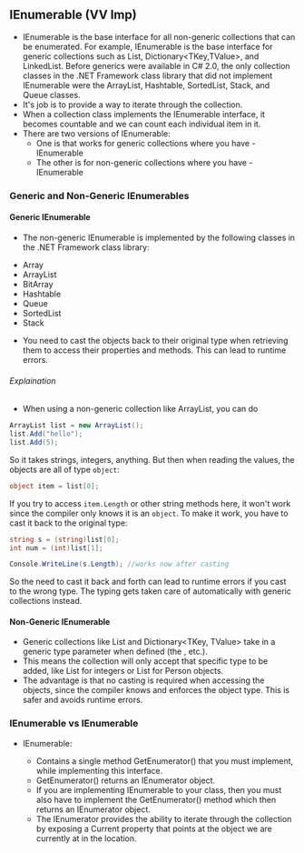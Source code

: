 ## IEnumerable (VV Imp)

- IEnumerable is the base interface for all non-generic collections that can be enumerated. For example, IEnumerable<T> is the base interface for generic collections such as List<T>, Dictionary<TKey,TValue>, and LinkedList<T>. Before generics were available in C# 2.0, the only collection classes in the .NET Framework class library that did not implement IEnumerable were the ArrayList, Hashtable, SortedList, Stack, and Queue classes.
- It's job is to provide a way to iterate through the collection. 
- When a collection class implements the IEnumerable interface, it becomes countable and we can count each individual item in it.
- There are two versions of IEnumerable: 
	* One is that works for generic collections where you have - IEnumerable<T>
	* The other is for non-generic collections where you have - IEnumerable

### Generic and Non-Generic IEnumerables

#### Generic IEnumerable
- The non-generic IEnumerable is implemented by the following classes in the .NET Framework class library:
* Array
* ArrayList
* BitArray
* Hashtable
* Queue
* SortedList
* Stack

- You need to cast the objects back to their original type when retrieving them to access their properties and methods. This can lead to runtime errors.
###### Explaination
- When using a non-generic collection like ArrayList, you can do

```csharp
ArrayList list = new ArrayList();
list.Add("hello"); 
list.Add(5);
```

So it takes strings, integers, anything.
But then when reading the values, the objects are all of type `object`:

```csharp
object item = list[0];
```

If you try to access `item.Length` or other string methods here, it won't work since the compiler only knows it is an `object`.
To make it work, you have to cast it back to the original type:

```csharp
string s = (string)list[0];
int num = (int)list[1]; 

Console.WriteLine(s.Length); //works now after casting
```

So the need to cast it back and forth can lead to runtime errors if you cast to the wrong type.
The typing gets taken care of automatically with generic collections instead.

#### Non-Generic IEnumerable
- Generic collections like List<T> and Dictionary<TKey, TValue> take in a generic type parameter when defined (the <T>, <TKey> etc.).
- This means the collection will only accept that specific type to be added, like List<int> for integers or List<Person> for Person objects.
- The advantage is that no casting is required when accessing the objects, since the compiler knows and enforces the object type. This is safer and avoids runtime errors.

### IEnumerable<T> vs IEnumerable

- IEnumerable<T>:
	* Contains a single method GetEnumerator() that you must implement, while implementing this interface.
	* GetEnumerator() returns an IEnumerator<T> object.
	* If you are implementing IEnumerable<T> to your class, then you must also have to implement the GetEnumerator() method which then returns an IEnumerator<T> object.
	* The IEnumerator<T> provides the ability to iterate through the collection by exposing a Current property that points at the object we are currently at in the location. 